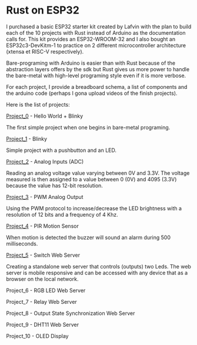 # Rust on ESP32

I purchased a basic ESP32 starter kit created by Lafvin with the plan to build each of the 10 projects with Rust instead of Arduino as the documentation calls for. This kit provides an ESP32-WROOM-32 and I also bought an ESP32c3-DevKitm-1 to practice on 2 different microcontroller architecture (xtensa et RISC-V respectively).

Bare-programing with Arduino is easier than with Rust because of the abstraction layers offers by the sdk but Rust gives us more power to handle the bare-metal with high-level programing style even if it is more verbose.

For each project, I provide a breadboard schema, a list of components and the arduino code (perhaps I gona upload videos of the finish projects).

Here is the list of projects:

[Project_0](./project_0/) - Hello World + Blinky

The first simple project when one begins in bare-metal programing.


[Project_1](./project_1/) - Blinky

Simple project with a pushbutton and an LED.

[Project_2](./project_2/) - Analog Inputs (ADC)

Reading an analog voltage value varying between 0V and 3.3V. The voltage measured is then assigned to a value between 0 (0V) and 4095 (3.3V) because the value has 12-bit resolution.


[Project_3](./project_3/) - PWM Analog Output

Using the PWM protocol to increase/decrease the LED brightness with a resolution of 12 bits and a frequency of 4 Khz.


[Project_4](./project_4/) - PIR Motion Sensor

When motion is detected the buzzer will sound an alarm during 500 milliseconds.


[Project_5](./project_5/) - Switch Web Server

Creating a standalone web server that controls (outputs) two Leds. The web server is mobile responsive and can be accessed with any device that as a browser on the local network.

Project_6 - RGB LED Web Server

Project_7 - Relay Web Server

Project_8 - Output State Synchronization Web Server

Project_9 - DHT11 Web Server

Project_10 - OLED Display



